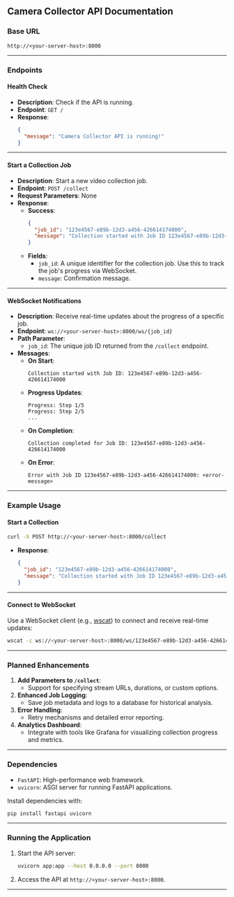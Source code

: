 ## **Camera Collector API Documentation**

### **Base URL**
```
http://<your-server-host>:8000
```

---

### **Endpoints**

#### **Health Check**
- **Description**: Check if the API is running.
- **Endpoint**: `GET /`
- **Response**:
  ```json
  {
    "message": "Camera Collector API is running!"
  }
  ```

---

#### **Start a Collection Job**
- **Description**: Start a new video collection job.
- **Endpoint**: `POST /collect`
- **Request Parameters**: None
- **Response**:
  - **Success**:
    ```json
    {
      "job_id": "123e4567-e89b-12d3-a456-426614174000",
      "message": "Collection started with Job ID 123e4567-e89b-12d3-a456-426614174000"
    }
    ```
  - **Fields**:
    - `job_id`: A unique identifier for the collection job. Use this to track the job's progress via WebSocket.
    - `message`: Confirmation message.

---

#### **WebSocket Notifications**
- **Description**: Receive real-time updates about the progress of a specific job.
- **Endpoint**: `ws://<your-server-host>:8000/ws/{job_id}`
- **Path Parameter**:
  - `job_id`: The unique job ID returned from the `/collect` endpoint.
- **Messages**:
  - **On Start**:
    ```text
    Collection started with Job ID: 123e4567-e89b-12d3-a456-426614174000
    ```
  - **Progress Updates**:
    ```text
    Progress: Step 1/5
    Progress: Step 2/5
    ...
    ```
  - **On Completion**:
    ```text
    Collection completed for Job ID: 123e4567-e89b-12d3-a456-426614174000
    ```
  - **On Error**:
    ```text
    Error with Job ID 123e4567-e89b-12d3-a456-426614174000: <error-message>
    ```

---

### **Example Usage**

#### **Start a Collection**
```bash
curl -X POST http://<your-server-host>:8000/collect
```
- **Response**:
  ```json
  {
    "job_id": "123e4567-e89b-12d3-a456-426614174000",
    "message": "Collection started with Job ID 123e4567-e89b-12d3-a456-426614174000"
  }
  ```

---

#### **Connect to WebSocket**
Use a WebSocket client (e.g., [wscat](https://github.com/websockets/wscat)) to connect and receive real-time updates:
```bash
wscat -c ws://<your-server-host>:8000/ws/123e4567-e89b-12d3-a456-426614174000
```

---

### **Planned Enhancements**
1. **Add Parameters to `/collect`**:
   - Support for specifying stream URLs, durations, or custom options.
2. **Enhanced Job Logging**:
   - Save job metadata and logs to a database for historical analysis.
3. **Error Handling**:
   - Retry mechanisms and detailed error reporting.
4. **Analytics Dashboard**:
   - Integrate with tools like Grafana for visualizing collection progress and metrics.

---

### **Dependencies**
- `FastAPI`: High-performance web framework.
- `uvicorn`: ASGI server for running FastAPI applications.

Install dependencies with:
```bash
pip install fastapi uvicorn
```

---

### **Running the Application**
1. Start the API server:
   ```bash
   uvicorn app:app --host 0.0.0.0 --port 8000
   ```
2. Access the API at `http://<your-server-host>:8000`.

---
